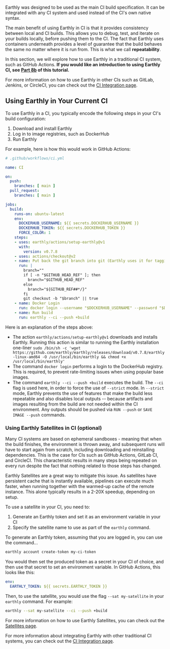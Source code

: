 Earthly was designed to be used as the main CI build specification. It can be integrated with any CI system and used instead of the CI's own native syntax.

The main benefit of using Earthly in CI is that it provides consistency between local and CI builds. This allows you to debug, test, and iterate on your builds locally, before pushing them to the CI. The fact that Earthly uses containers underneath provides a level of guarantee that the build behaves the same no matter where it is run from. This is what we call **repeatability**.

In this section, we will explore how to use Earthly in a traditional CI system, such as GitHub Actions. **If you would like an introduction to using Earthly CI, see [Part 8b](./part-8b-using-earthly-ci.md) of this tutorial.**

For more information on how to use Earthly in other CIs such as GitLab, Jenkins, or CircleCI, you can check out the [CI Integration page](../ci-integration/overview.md).

## Using Earthly in Your Current CI

To use Earthly in a CI, you typically encode the following steps in your CI's build configuration:

1. Download and install Earthly
2. Log in to image registries, such as DockerHub
3. Run Earthly

For example, here is how this would work in GitHub Actions:

```yaml
# .github/workflows/ci.yml

name: CI

on:
  push:
    branches: [ main ]
  pull_request:
    branches: [ main ]

jobs:
  build:
    runs-on: ubuntu-latest
    env:
      DOCKERHUB_USERNAME: ${{ secrets.DOCKERHUB_USERNAME }}
      DOCKERHUB_TOKEN: ${{ secrets.DOCKERHUB_TOKEN }}
      FORCE_COLOR: 1
    steps:
    - uses: earthly/actions/setup-earthly@v1
      with:
        version: v0.7.8
    - uses: actions/checkout@v2
    - name: Put back the git branch into git (Earthly uses it for tagging)
      run: |
        branch=""
        if [ -n "$GITHUB_HEAD_REF" ]; then
          branch="$GITHUB_HEAD_REF"
        else
          branch="${GITHUB_REF##*/}"
        fi
        git checkout -b "$branch" || true
    - name: Docker Login
      run: docker login --username "$DOCKERHUB_USERNAME" --password "$DOCKERHUB_TOKEN"
    - name: Run build
      run: earthly --ci --push +build
```

Here is an explanation of the steps above:

* The action `earthly/actions/setup-earthly@v1` downloads and installs Earthly. Running this action is similar to running the Earthly installation one-liner `sudo /bin/sh -c 'wget https://github.com/earthly/earthly/releases/download/v0.7.8/earthly-linux-amd64 -O /usr/local/bin/earthly && chmod +x /usr/local/bin/earthly'`
* The command `docker login` performs a login to the DockerHub registry. This is required, to prevent rate-limiting issues when using popular base images.
* The command `earthly --ci --push +build` executes the build. The `--ci` flag is used here, in order to force the use of `--strict` mode. In `--strict` mode, Earthly prevents the use of features that make the build less repeatable and also disables local outputs -- because artifacts and images resulting from the build are not needed within the CI environment. Any outputs should be pushed via `RUN --push` or `SAVE IMAGE --push` commands.

### Using Earthly Satellites in CI (optional)

Many CI systems are based on ephemeral sandboxes - meaning that when the build finishes, the environment is thrown away, and subsequent runs will have to start again from scratch, including downloading and reinstalling dependencies. This is the case for CIs such as GitHub Actions, GitLab CI, and CircleCI. This characteristic results in many steps being repeated on every run despite the fact that nothing related to those steps has changed.

Earthly Satellites are a great way to mitigate this issue. As satellites have persistent cache that is instantly available, pipelines can execute much faster, when running together with the warmed-up cache of the remote instance. This alone typically results in a 2-20X speedup, depending on setup.

To use a satellite in your CI, you need to:

1. Generate an Earthly token and set it as an environment variable in your CI
2. Specify the satellite name to use as part of the `earthly` command.

To generate an Earthly token, assuming that you are logged in, you can use the command...

```bash
earthly account create-token my-ci-token
```

You would then set the produced token as a secret in your CI of choice, and then use that secret to set an environment variable. In GitHub Actions, this looks like this:

```yaml
env:
  EARTHLY_TOKEN: ${{ secrets.EARTHLY_TOKEN }}
```

Then, to use the satellite, you would use the flag `--sat my-satellite` in your `earthly` command. For example:

```bash
earthly --sat my-satellite --ci --push +build
```

For more information on how to use Earthly Satellites, you can check out the [Satellites page](../cloud/satellites.md).

For more information about integrating Earthly with other traditional CI systems, you can check out the [CI Integration page](../ci-integration/overview.md).
